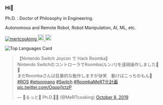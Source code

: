 ### Hi👋
Ph.D. : Doctor of Philosophy in Engineering.

Autonomous and Remote Robot, Robot Manipulation, AI, ML, etc.

<p align="left"> 
  <a href="https://github.com/mertcookimg/mertcookimg/">
    <img src="https://komarev.com/ghpvc/?username=mertcookimg" alt="mertcookimg" />
  </a>
  <a href="http://twitter.com/MeRTcooking">
    <img height="20" src="https://img.shields.io/twitter/follow/MeRTcooking?label=Twitter&logo=twitter&style=flat" />
  </a>
  <a href="http://qiita.com/MeRT">
    <img height="20" src="https://qiita-badge.apiapi.app/s/MeRT/contributions.svg" />
  </a>
</p>

<!-- ![GitHub Stats Card](https://github-readme-stats.vercel.app/api?username=mertcookimg&count_private=true&theme=merko)
 -->
![Top Languages Card](https://github-readme-stats.vercel.app/api/top-langs/?username=mertcookimg&count_private=true&theme=merko)

<blockquote class="twitter-tweet"><p lang="ja" dir="ltr">【Nintendo Switch Joycon で Hack Roomba】<br>Nintendo SwitchのコントローラでRoomba(ルンバ)を遠隔操作しました🤖🎉<br>まだRoombaさんは狂暴的な動作しますが😅笑　動けばこっちのもん💪<a href="https://twitter.com/hashtag/ROS?src=hash&amp;ref_src=twsrc%5Etfw">#ROS</a> <a href="https://twitter.com/hashtag/jetsonnano?src=hash&amp;ref_src=twsrc%5Etfw">#jetsonnano</a> <a href="https://twitter.com/hashtag/Switch?src=hash&amp;ref_src=twsrc%5Etfw">#Switch</a> <a href="https://twitter.com/hashtag/RoombaMeRT%E5%8C%96%E8%A8%88%E7%94%BB?src=hash&amp;ref_src=twsrc%5Etfw">#RoombaMeRT化計画</a> <a href="https://t.co/Oqopj1ctzP">pic.twitter.com/Oqopj1ctzP</a></p>&mdash; 🎃るっと🐨 Ph.D.🤖🎃 (@MeRTcooking) <a href="https://twitter.com/MeRTcooking/status/1181496322215428099?ref_src=twsrc%5Etfw">October 8, 2019</a></blockquote> <script async src="https://platform.twitter.com/widgets.js" charset="utf-8"></script>

